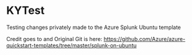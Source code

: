 # KYTest
Testing changes privately made to the Azure Splunk Ubuntu template 


Credit goes to and Original Git is here:
https://github.com/Azure/azure-quickstart-templates/tree/master/splunk-on-ubuntu
